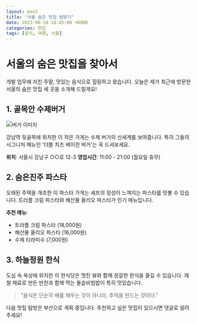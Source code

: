 ```yaml
---
layout: post
title: "서울 숨은 맛집 탐방기"
date: 2023-06-10 18:45:00 +0900
categories: 맛집
tags: [음식, 여행, 서울]
---
```


# 서울의 숨은 맛집을 찾아서

개발 업무에 지친 주말, 맛있는 음식으로 힐링하고 왔습니다. 오늘은 제가 최근에 방문한 서울의 숨은 맛집 세 곳을 소개해 드릴게요!

## 1. 골목안 수제버거

![버거 이미지](https://placehold.co/600x400?text=맛있는+버거)

강남역 뒷골목에 위치한 이 작은 가게는 수제 버거의 신세계를 보여줍니다. 특히 그들의 시그니처 메뉴인 '더블 치즈 베이컨 버거'는 꼭 드셔보세요.

**위치**: 서울시 강남구 ○○로 12-3
**영업시간**: 11:00 - 21:00 (월요일 휴무)

## 2. 숨은진주 파스타

오래된 주택을 개조한 이 파스타 가게는 셰프의 정성이 느껴지는 파스타를 맛볼 수 있습니다. 트러플 크림 파스타와 해산물 올리오 파스타가 인기 메뉴입니다.

**추천 메뉴**:
- 트러플 크림 파스타 (18,000원)
- 해산물 올리오 파스타 (16,000원)
- 수제 티라미수 (7,000원)

## 3. 하늘정원 한식

도심 속 옥상에 위치한 이 한식당은 멋진 뷰와 함께 정갈한 한식을 즐길 수 있습니다. 제철 재료로 만든 반찬과 함께 먹는 돌솥비빔밥이 특히 맛있습니다.

> "음식은 단순히 배를 채우는 것이 아니라, 추억을 만드는 것이다."

다음 맛집 탐방은 부산으로 계획 중입니다. 추천하고 싶은 맛집이 있으시면 댓글로 알려주세요! 